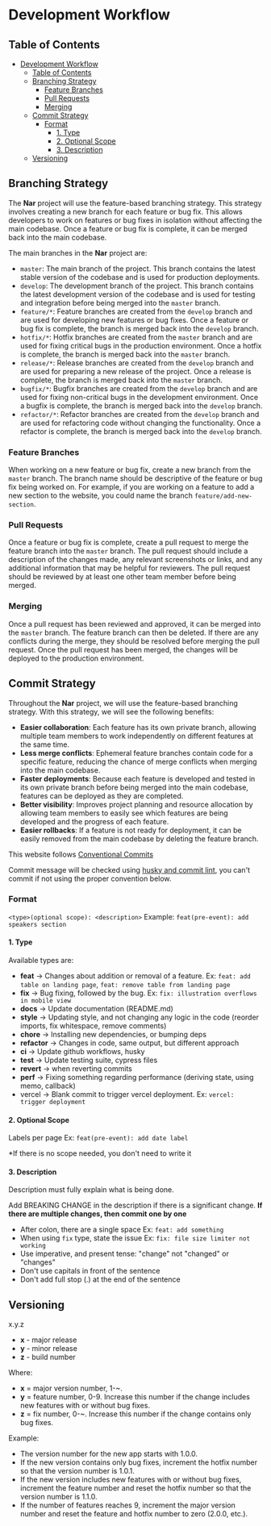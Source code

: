 # Development Workflow

## Table of Contents

- [Development Workflow](#development-workflow)
  - [Table of Contents](#table-of-contents)
  - [Branching Strategy](#branching-strategy)
    - [Feature Branches](#feature-branches)
    - [Pull Requests](#pull-requests)
    - [Merging](#merging)
  - [Commit Strategy](#commit-strategy)
    - [Format](#format)
      - [1. Type](#1-type)
      - [2. Optional Scope](#2-optional-scope)
      - [3. Description](#3-description)
  - [Versioning](#versioning)

## Branching Strategy

The **Nar** project will use the feature-based branching strategy. This strategy involves creating a new branch for each feature or bug fix. This allows developers to work on features or bug fixes in isolation without affecting the main codebase. Once a feature or bug fix is complete, it can be merged back into the main codebase.

The main branches in the **Nar** project are:

- `master`: The main branch of the project. This branch contains the latest stable version of the codebase and is used for production deployments.
- `develop`: The development branch of the project. This branch contains the latest development version of the codebase and is used for testing and integration before being merged into the `master` branch.
- `feature/*`: Feature branches are created from the `develop` branch and are used for developing new features or bug fixes. Once a feature or bug fix is complete, the branch is merged back into the `develop` branch.
- `hotfix/*`: Hotfix branches are created from the `master` branch and are used for fixing critical bugs in the production environment. Once a hotfix is complete, the branch is merged back into the `master` branch.
- `release/*`: Release branches are created from the `develop` branch and are used for preparing a new release of the project. Once a release is complete, the branch is merged back into the `master` branch.
- `bugfix/*`: Bugfix branches are created from the `develop` branch and are used for fixing non-critical bugs in the development environment. Once a bugfix is complete, the branch is merged back into the `develop` branch.
- `refactor/*`: Refactor branches are created from the `develop` branch and are used for refactoring code without changing the functionality. Once a refactor is complete, the branch is merged back into the `develop` branch.

### Feature Branches

When working on a new feature or bug fix, create a new branch from the `master` branch. The branch name should be descriptive of the feature or bug fix being worked on. For example, if you are working on a feature to add a new section to the website, you could name the branch `feature/add-new-section`.

### Pull Requests

Once a feature or bug fix is complete, create a pull request to merge the feature branch into the `master` branch. The pull request should include a description of the changes made, any relevant screenshots or links, and any additional information that may be helpful for reviewers. The pull request should be reviewed by at least one other team member before being merged.

### Merging

Once a pull request has been reviewed and approved, it can be merged into the `master` branch. The feature branch can then be deleted. If there are any conflicts during the merge, they should be resolved before merging the pull request. Once the pull request has been merged, the changes will be deployed to the production environment.

## Commit Strategy

Throughout the **Nar** project, we will use the feature-based branching strategy. With this strategy, we will see the following benefits:

- **Easier collaboration**: Each feature has its own private branch, allowing multiple team members to work independently on different features at the same time.
- **Less merge conflicts**: Ephemeral feature branches contain code for a specific feature, reducing the chance of merge conflicts when merging into the main codebase.
- **Faster deployments**: Because each feature is developed and tested in its own private branch before being merged into the main codebase, features can be deployed as they are completed.
- **Better visibility**: Improves project planning and resource allocation by allowing team members to easily see which features are being developed and the progress of each feature.
- **Easier rollbacks**: If a feature is not ready for deployment, it can be easily removed from the main codebase by deleting the feature branch.

This website follows [Conventional Commits](https://www.conventionalcommits.org/en/v1.0.0/)

Commit message will be checked using [husky and commit lint](https://theodorusclarence.com/library/husky-commitlint-prettier), you can't commit if not using the proper convention below.

### Format

`<type>(optional scope): <description>`
Example: `feat(pre-event): add speakers section`

#### 1. Type

Available types are:

- **feat** → Changes about addition or removal of a feature. Ex: `feat: add table on landing page`, `feat: remove table from landing page`
- **fix** → Bug fixing, followed by the bug. Ex: `fix: illustration overflows in mobile view`
- **docs** → Update documentation (README.md)
- **style** → Updating style, and not changing any logic in the code (reorder imports, fix whitespace, remove comments)
- **chore** → Installing new dependencies, or bumping deps
- **refactor** → Changes in code, same output, but different approach
- **ci** → Update github workflows, husky
- **test** → Update testing suite, cypress files
- **revert** → when reverting commits
- **perf** → Fixing something regarding performance (deriving state, using memo, callback)
- vercel → Blank commit to trigger vercel deployment. Ex: `vercel: trigger deployment`

#### 2. Optional Scope

Labels per page Ex: `feat(pre-event): add date label`

\*If there is no scope needed, you don't need to write it

#### 3. Description

Description must fully explain what is being done.

Add BREAKING CHANGE in the description if there is a significant change. **If there are multiple changes, then commit one by one**

- After colon, there are a single space Ex: `feat: add something`
- When using `fix` type, state the issue Ex: `fix: file size limiter not working`
- Use imperative, and present tense: "change" not "changed" or "changes"
- Don't use capitals in front of the sentence
- Don't add full stop (.) at the end of the sentence

## Versioning

x.y.z

- **x** - major release
- **y** - minor release
- **z** - build number

Where:

- **x** = major version number, 1-~.
- **y** = feature number, 0-9. Increase this number if the change includes new features with or without bug fixes.
- **z** = fix number, 0-~. Increase this number if the change contains only bug fixes.

Example:

- The version number for the new app starts with 1.0.0.
- If the new version contains only bug fixes, increment the hotfix number so that the version number is 1.0.1.
- If the new version includes new features with or without bug fixes, increment the feature number and reset the hotfix number so that the version number is 1.1.0.
- If the number of features reaches 9, increment the major version number and reset the feature and hotfix number to zero (2.0.0, etc.).
